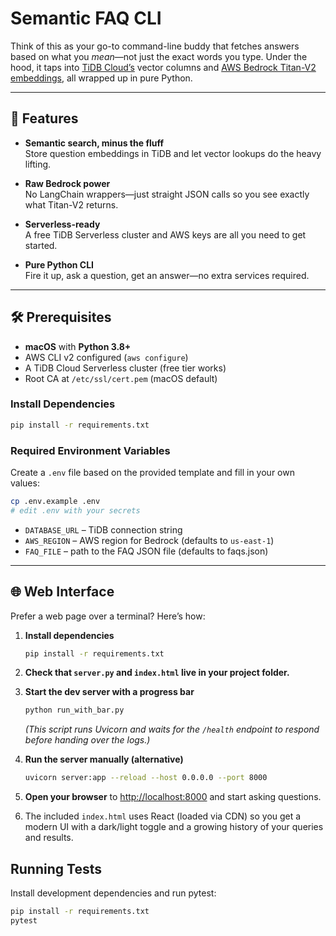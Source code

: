 # Semantic FAQ CLI

Think of this as your go-to command-line buddy that fetches answers based on what you *mean*—not just the exact words you type. Under the hood, it taps into [TiDB Cloud’s](https://auth.tidbcloud.com/login) vector columns and [AWS Bedrock Titan-V2 embeddings](https://docs.aws.amazon.com/bedrock/latest/userguide/titan-embedding-models.html), all wrapped up in pure Python.

---

## 🚀 Features

- **Semantic search, minus the fluff**  
  Store question embeddings in TiDB and let vector lookups do the heavy lifting.

- **Raw Bedrock power**  
  No LangChain wrappers—just straight JSON calls so you see exactly what Titan-V2 returns.

- **Serverless-ready**  
  A free TiDB Serverless cluster and AWS keys are all you need to get started.

- **Pure Python CLI**  
  Fire it up, ask a question, get an answer—no extra services required.

---

## 🛠️ Prerequisites

- **macOS** with **Python 3.8+**  
- AWS CLI v2 configured (`aws configure`)  
- A TiDB Cloud Serverless cluster (free tier works)  
- Root CA at `/etc/ssl/cert.pem` (macOS default)

### Install Dependencies

```bash
pip install -r requirements.txt
```

### Required Environment Variables

Create a `.env` file based on the provided template and fill in your own values:

```bash
cp .env.example .env
# edit .env with your secrets
```

- `DATABASE_URL` – TiDB connection string
- `AWS_REGION` – AWS region for Bedrock (defaults to `us-east-1`)
- `FAQ_FILE` – path to the FAQ JSON file (defaults to faqs.json)
---

## 🌐 Web Interface

Prefer a web page over a terminal? Here’s how:

1. **Install dependencies**
   ```bash
   pip install -r requirements.txt
   ```

2. **Check that `server.py` and `index.html` live in your project folder.**

3. **Start the dev server with a progress bar**
   ```bash
   python run_with_bar.py
   ```

   *(This script runs Uvicorn and waits for the `/health` endpoint to respond before handing over the logs.)*
4. **Run the server manually (alternative)**
   ```bash
   uvicorn server:app --reload --host 0.0.0.0 --port 8000
   ```

5. **Open your browser** to <http://localhost:8000> and start asking questions.

6. The included `index.html` uses React (loaded via CDN) so you get a modern UI
   with a dark/light toggle and a growing history of your queries and results.


## Running Tests

Install development dependencies and run pytest:

```bash
pip install -r requirements.txt
pytest
```
